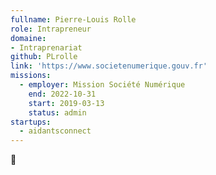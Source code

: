 ```yaml
---
fullname: Pierre-Louis Rolle
role: Intrapreneur
domaine:
- Intraprenariat
github: PLrolle
link: 'https://www.societenumerique.gouv.fr'
missions:
  - employer: Mission Société Numérique
    end: 2022-10-31
    start: 2019-03-13
    status: admin
startups:
  - aidantsconnect
---
```


🧀
